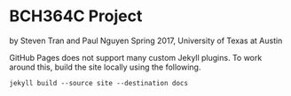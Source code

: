 # BCH364C Project

by Steven Tran and Paul Nguyen
Spring 2017, University of Texas at Austin

GitHub Pages does not support many custom Jekyll plugins. To work around this, build the site locally using the following.
```
jekyll build --source site --destination docs
```
